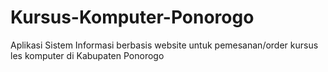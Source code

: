 # Kursus-Komputer-Ponorogo
Aplikasi Sistem Informasi berbasis website untuk pemesanan/order kursus les komputer di Kabupaten Ponorogo
